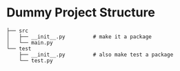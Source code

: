 # Dummy Project Structure

```
├── src
│   ├── __init__.py         # make it a package
│   └── main.py
└── test
    ├── __init__.py         # also make test a package
    └── test.py
```